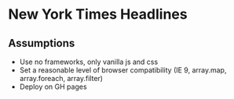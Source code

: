 # New York Times Headlines

## Assumptions
* Use no frameworks, only vanilla js and css
* Set a reasonable level of browser compatibility (IE 9, array.map, array.foreach, array.filter)
* Deploy on GH pages